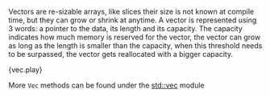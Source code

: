 Vectors are re-sizable arrays, like slices their size is not known at compile
time, but they can grow or shrink at anytime. A vector is represented using
3 words: a pointer to the data, its length and its capacity. The capacity
indicates how much memory is reserved for the vector, the vector can grow as
long as the length is smaller than the capacity, when this threshold needs to
be surpassed, the vector gets reallocated with a bigger capacity.

{vec.play}

More `Vec` methods can be found under the
[std::vec][vec] module

[vec]: http://doc.rust-lang.org/std/vec/
